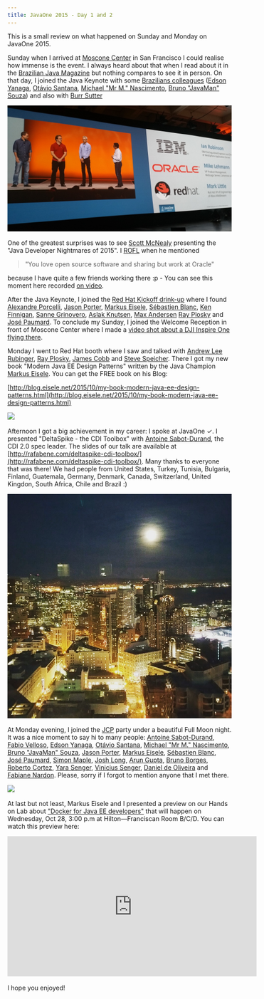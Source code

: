 ```yaml
---
title: JavaOne 2015 - Day 1 and 2
---
```


This is a small review on what happened on Sunday and Monday on JavaOne 2015.

Sunday when I arrived at [Moscone Center](http://www.moscone.com/site/do/index) in San Francisco I could realise how immense is the event. I always heard about that when I read about it in the [Brazilian Java Magazine](http://www.devmedia.com.br/revista-java-magazine) but nothing compares to see it in person. On that day, I joined the Java Keynote with some [Brazilians colleagues](https://twitter.com/yanaga/status/658392253920993281/photo/1) ([Edson Yanaga](https://twitter.com/yanaga), [Otávio Santana](https://twitter.com/otaviojava), [Michael "Mr M." Nascimento](https://twitter.com/mr__m), [Bruno "JavaMan" Souza](https://twitter.com/brjavaman)) and also with [Burr Sutter](https://twitter.com/burrsutter)

![](/assets/images/keynotejavaone.jpg)

One of the greatest surprises was to see [Scott McNealy](https://en.wikipedia.org/wiki/Scott_McNealy) presenting the "Java Developer Nightmares of 2015". I [ROFL](https://en.wikipedia.org/wiki/LOL) when he mentioned 

>"You love open source software and sharing but work at Oracle" 

because I have quite a few friends working there :p - You can see this moment here recorded [on video](https://youtu.be/9jvRfJqBMOM?t=1m35s). 

After the Java Keynote, I joined the [Red Hat Kickoff drink-up](http://developers.redhat.com/events/javaone/2015/) where I found [Alexandre Porcelli](https://twitter.com/porcelli), [Jason Porter](https://twitter.com/lightguardjp), [Markus Eisele](https://twitter.com/myfear), [Sébastien Blanc](https://twitter.com/sebi2706), [Ken Finnigan](https://twitter.com/kenfinnigan), [Sanne Grinovero](https://twitter.com/SanneGrinovero), [Aslak Knutsen](https://twitter.com/aslakknutsen), [Max Andersen](https://twitter.com/maxandersen) [Ray Plosky](https://twitter.com/rayploski) and [José Paumard](https://twitter.com/JosePaumard). To conclude my Sunday, I joined the Welcome Reception in front of Moscone Center where I made a [video shot about a DJI Inspire One flying there](https://youtu.be/kpMiQjXa1ds).

Monday I went to Red Hat booth where I saw and talked with [Andrew Lee Rubinger](https://twitter.com/ALRubinger), [Ray Plosky](https://twitter.com/rayploski), [James Cobb](https://twitter.com/insectengine) and [Steve Speicher](https://twitter.com/sspeiche). There I got my new book "Modern Java EE Design Patterns" written by the Java Champion [Markus Eisele](https://twitter.com/myfear). You can get the FREE book on his Blog:

[http://blog.eisele.net/2015/10/my-book-modern-java-ee-design-patterns.html](http://blog.eisele.net/2015/10/my-book-modern-java-ee-design-patterns.html)

![](http://2.bp.blogspot.com/-czsVBeHTDT0/Vhe8MNYE8xI/AAAAAAAA-aY/NjOEa9mOV8Q/s320/cover-markus.png)

Afternoon I got a big achievement in my career: I spoke at JavaOne ✓. I presented "DeltaSpike - the CDI Toolbox" with [Antoine Sabot-Durand](https://twitter.com/antoine_sd), the CDI 2.0 spec leader. The slides of our talk are available at [http://rafabene.com/deltaspike-cdi-toolbox/](http://rafabene.com/deltaspike-cdi-toolbox/). Many thanks to everyone that was there! We had people from United States, Turkey, Tunisia, Bulgaria, Finland, Guatemala, Germany, Denmark, Canada, Switzerland, United Kingdon, South Africa, Chile and Brazil :)

![](/assets/images/jcppartynight.jpg)

At Monday evening, I joined the [JCP](https://www.jcp.org) party under a beautiful Full Moon night. It was a nice moment to say hi to many people: [Antoine Sabot-Durand](https://twitter.com/antoine_sd), [Fabio Velloso](https://twitter.com/fabiovelloso), [Edson Yanaga](https://twitter.com/yanaga), [Otávio Santana](https://twitter.com/otaviojava), [Michael "Mr M." Nascimento](https://twitter.com/mr__m), [Bruno "JavaMan" Souza](https://twitter.com/brjavaman), [Jason Porter](https://twitter.com/lightguardjp), [Markus Eisele](https://twitter.com/myfear), [Sébastien Blanc](https://twitter.com/sebi2706), [José Paumard](https://twitter.com/JosePaumard), [Simon Maple](https://twitter.com/sjmaple), [Josh Long](https://twitter.com/starbuxman), [Arun Gupta](https://twitter.com/arungupta), [Bruno Borges](https://twitter.com/brunoborges), [Roberto Cortez](https://twitter.com/radcortez), [Yara Senger](https://twitter.com/yarasenger), [Vinicius Senger](https://twitter.com/vsenger), [Daniel de Oliveira](https://twitter.com/danieldfjug) and [Fabiane Nardon](https://twitter.com/fabianenardon). Please, sorry if I forgot to mention anyone that I met there.

![](https://pbs.twimg.com/media/CSSix07VAAAKTey.jpg)

At last but not least, Markus Eisele and I presented a preview on our Hands on Lab about ["Docker for Java EE developers"](https://events.rainfocus.com/oow15/catalog/oracle.jsp?search=HOL7249&search.event=openworldEvent&search.event=javaoneEvent) that will happen on Wednesday, Oct 28, 3:00 p.m at Hilton—Franciscan Room B/C/D. You can watch this preview here: 

<iframe width="560" height="315" src="https://www.youtube.com/embed/pxVPkfT8DKo" frameborder="0" allowfullscreen></iframe>

I hope you enjoyed!

